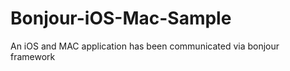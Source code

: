 Bonjour-iOS-Mac-Sample
======================

An iOS and MAC application has been communicated via bonjour framework
